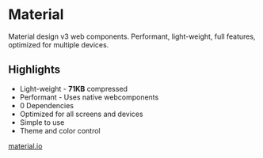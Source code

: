 # Material
Material design v3 web components. Performant, light-weight, full features, optimized for multiple devices.

## Highlights
- Light-weight - **71KB** compressed
- Performant - Uses native webcomponents
- 0 Dependencies
- Optimized for all screens and devices
- Simple to use
- Theme and color control


[material.io](http://material.io/)

